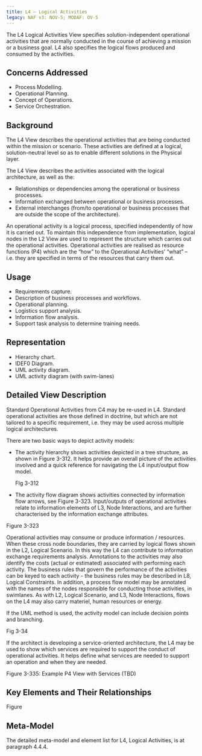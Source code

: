 ```yaml
---
title: L4 – Logical Activities
legacy: NAF v3: NOV-5; MODAF: OV-5
---
```


The L4 Logical Activities View specifies solution-independent operational activities
that are normally conducted in the course of achieving a mission or a business goal.
L4 also specifies the logical flows produced and consumed by the activities.

## Concerns Addressed

* Process Modelling.
* Operational Planning.
* Concept of Operations.
* Service Orchestration.

## Background

The L4 View describes the operational activities that are being conducted within the
mission or scenario. These activities are defined at a logical, solution-neutral level so
as to enable different solutions in the Physical layer.

The L4 View describes the activities associated with the logical architecture, as well
as the:

* Relationships or dependencies among the operational or business processes.
* Information exchanged between operational or business processes.
* External interchanges (from/to operational or business processes that are
  outside the scope of the architecture).

An operational activity is a logical process, specified independently of how it is
carried out. To maintain this independence from implementation, logical nodes in the
L2 View are used to represent the structure which carries out the operational
activities. Operational activities are realised as resource functions (P4) which are the
“how” to the Operational Activities’ “what” – i.e. they are specified in terms of the
resources that carry them out.

## Usage

* Requirements capture.
* Description of business processes and workflows.
* Operational planning.
* Logistics support analysis.
* Information flow analysis.
* Support task analysis to determine training needs.

## Representation

* Hierarchy chart.
* IDEF0 Diagram.
* UML activity diagram.
* UML activity diagram (with swim-lanes)

## Detailed View Description

Standard Operational Activities from C4 may be re-used in L4. Standard operational
activities are those defined in doctrine, but which are not tailored to a specific
requirement, i.e. they may be used across multiple logical architectures.

There are two basic ways to depict activity models:

* The activity hierarchy shows activities depicted in a tree structure, as shown in
  Figure 3-312. It helps provide an overall picture of the activities involved and a
  quick reference for navigating the L4 input/output flow model.

  FIg 3-312

* The activity flow diagram shows activities connected by information flow arrows,
  see Figure 3-323. Input/outputs of operational activities relate to information
  elements of L3, Node Interactions, and are further characterised by the
  information exchange attributes.

Figure 3-323

Operational activities may consume or produce information / resources. When these
cross node boundaries, they are carried by logical flows shown in the L2, Logical
Scenario. In this way the L4 can contribute to information exchange requirements
analysis. Annotations to the activities may also identify the costs (actual or
estimated) associated with performing each activity. The business rules that govern
the performance of the activities can be keyed to each activity - the business rules
may be described in L8, Logical Constraints. In addition, a process flow model may
be annotated with the names of the nodes responsible for conducting those activities,
in swimlanes. As with L2, Logical Scenario, and L3, Node Interactions, flows on the
L4 may also carry materiel, human resources or energy.

If the UML method is used, the activity model can include decision points and
branching.

Fig 3-34

If the architect is developing a service-oriented architecture, the L4 may be used to
show which services are required to support the conduct of operational activities. It
helps define what services are needed to support an operation and when they are
needed.

Figure 3-335: Example P4 View with Services (TBD)


## Key Elements and Their Relationships

Figure

## Meta-Model

The detailed meta-model and element list for L4, Logical Activities, is at paragraph
4.4.4.
